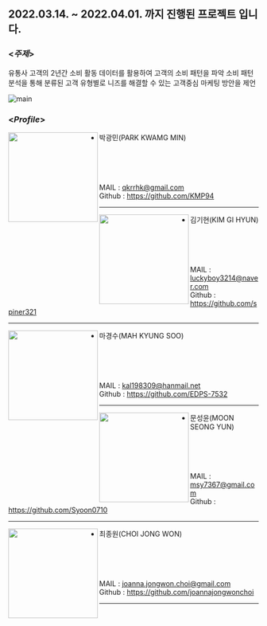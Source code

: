 ## 2022.03.14. ~ 2022.04.01. 까지 진행된 프로젝트 입니다.

### <*주제*>
유통사 고객의 2년간 소비 활동 데이터를 활용하여 고객의 소비 패턴을 파악
소비 패턴 분석을 통해 분류된 고객 유형별로 니즈를 해결할 수 있는 고객중심 마케팅 방안을 제언

![main](https://user-images.githubusercontent.com/102858692/161479600-5540a50a-92e9-495d-8e7b-76c44f60be49.png)



### <*Profile*>

<img align="left" width="180" height="180"  src="https://user-images.githubusercontent.com/102858692/161480452-fc8d952a-b964-4b44-8a9b-b5eab3652f89.png"/>

- 박광민(PARK KWAMG MIN)<br><br><br><br><br>

MAIL : qkrrhk@gmail.com <br>
Github : https://github.com/KMP94<br>

---
<img align="left" width="180" height="180" src="https://user-images.githubusercontent.com/102858692/161481002-6c4f9f96-5ae6-4ea6-b2d0-d0a665b158fa.png"/>

- 김기현(KIM GI HYUN)<br><br><br><br><br>

MAIL : luckyboy3214@naver.com <br>
Github : https://github.com/spiner321<br>

---
<img align="left" width="180" height="180" src="https://user-images.githubusercontent.com/102858692/161481162-740c39fb-38d5-469c-9227-21fa9f0c6925.png" />

- 마경수(MAH KYUNG SOO)<br><br><br><br><br>

MAIL : kal198309@hanmail.net <br>
Github : https://github.com/EDPS-7532<br>

---
<img align="left" width="180" height="180" src="https://user-images.githubusercontent.com/102858692/161481240-b1c40cae-21bb-41b4-922d-d34857eaaf58.png"/>

- 문성윤(MOON SEONG YUN)<br><br><br><br><br>

MAIL : msy7367@gmail.com <br>
Github : https://github.com/Syoon0710<br>

---
<img align="left" width="180" height="180" src="https://user-images.githubusercontent.com/102858692/161481322-ec6afce7-e8b6-4355-9680-0526d9df6b21.png" />

- 최종원(CHOI JONG WON)<br><br><br><br><br>

MAIL : joanna.jongwon.choi@gmail.com <br>
Github : https://github.com/joannajongwonchoi<br>

---
